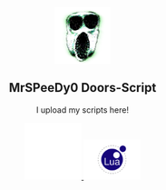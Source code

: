 <p align="center">
 <img width="100px" src="https://github.com/MrSPeeDy0/DS-images/blob/main/DS-image-proflie.png?raw=true" align="center" alt="MrSPeeDy0 Doors-Script" />
 <h2 align="center">MrSPeeDy0 Doors-Script</h2>
 <p align="center">I upload my scripts here!</p>
</p>
  <p align="center">
    <a href="">
     <img width="100px"
      <img alt="Roblox" src="https://github.com/MrSPeeDy0/DS-images/blob/main/DS-image-roblox.png?raw=true" />
    </a>
    <a href="">
     <img width="100px"
      <img alt="Lua" src="https://github.com/MrSPeeDy0/DS-images/blob/main/DS-image-lua.png?raw=true" />
    </a>
